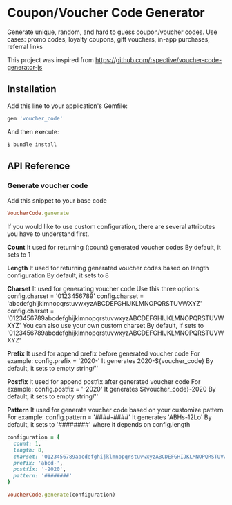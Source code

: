 # Coupon/Voucher Code Generator

Generate unique, random, and hard to guess coupon/voucher codes. Use cases: promo codes, loyalty coupons, gift vouchers, in-app purchases, referral links

This project was inspired from https://github.com/rspective/voucher-code-generator-js

## Installation

Add this line to your application's Gemfile:

```ruby
gem 'voucher_code'
```

And then execute:

```sh
$ bundle install
```

## API Reference

### Generate voucher code

Add this snippet to your base code

```ruby
VoucherCode.generate
```

If you would like to use custom configuration, there are several attributes you have to understand first.

**Count**
It used for returning {:count} generated voucher codes
By default, it sets to 1

**Length**
It used for returning generated voucher codes based on length configuration
By default, it sets to 8

**Charset**
It used for generating voucher code
Use this three options:
config.charset = '0123456789'
config.charset = 'abcdefghijklmnopqrstuvwxyzABCDEFGHIJKLMNOPQRSTUVWXYZ'
config.charset = '0123456789abcdefghijklmnopqrstuvwxyzABCDEFGHIJKLMNOPQRSTUVWXYZ'
You can also use your own custom charset
By default, if sets to '0123456789abcdefghijklmnopqrstuvwxyzABCDEFGHIJKLMNOPQRSTUVWXYZ'

**Prefix**
It used for append prefix before generated voucher code
For example:
config.prefix = '2020-'
It generates 2020-${voucher_code}
By default, it sets to empty string/''

**Postfix**
It used for append postfix after generated voucher code
For example:
config.postfix = '-2020'
It generates ${voucher_code}-2020
By default, it sets to empty string/''

**Pattern**
It used for generate voucher code based on your customize pattern
For example:
config.pattern = '####-####'
It generates 'ABHs-12Lo'
By default, it sets to '########' where it depends on config.length

```ruby
configuration = {
  count: 1,
  length: 8,
  charset: '0123456789abcdefghijklmnopqrstuvwxyzABCDEFGHIJKLMNOPQRSTUVWXYZ',
  prefix: 'abcd-',
  postfix: '-2020',
  pattern: '########'
}

VoucherCode.generate(configuration)
```
